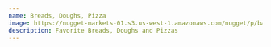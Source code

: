 ```yaml
---
name: Breads, Doughs, Pizza
image: https://nugget-markets-01.s3.us-west-1.amazonaws.com/nugget/p/bakery-breads-group-8mi639ru7yet2udb.jpg
description: Favorite Breads, Doughs and Pizzas
---
```


